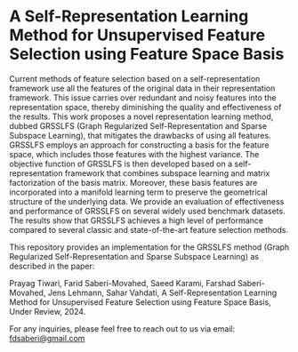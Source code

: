 # A Self-Representation Learning Method for Unsupervised Feature Selection using Feature Space Basis

Current methods of feature selection based on a self-representation framework use all the features of the original data in their representation framework. This issue carries over redundant and noisy features into the representation space, thereby diminishing the quality and effectiveness of the results. This work proposes a novel representation learning method, dubbed GRSSLFS (Graph Regularized Self-Representation and Sparse Subspace Learning), that mitigates the drawbacks of using all features. GRSSLFS employs an approach for constructing a basis for the feature space, which includes those features with the highest variance. The objective function of GRSSLFS is then developed based on a self-representation framework that combines subspace learning and matrix factorization of the basis matrix. Moreover, these basis features are incorporated into a manifold learning term to preserve the geometrical structure of the underlying data. We provide an evaluation of effectiveness and performance of GRSSLFS on several widely used benchmark datasets. The results show that GRSSLFS achieves a high level of performance compared to several classic and state-of-the-art  feature selection methods.

This repository provides an implementation for the GRSSLFS method (Graph Regularized Self-Representation and Sparse Subspace Learning) as described in the paper:

Prayag Tiwari, Farid Saberi-Movahed, Saeed Karami, Farshad Saberi-Movahed, Jens Lehmann, Sahar Vahdati, A Self-Representation Learning Method for Unsupervised Feature Selection using Feature Space Basis, Under Review, 2024.

For any inquiries, please feel free to reach out to us via email: fdsaberi@gmail.com
